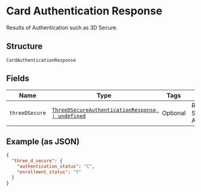 
# Card Authentication Response

Results of Authentication such as 3D Secure.

## Structure

`CardAuthenticationResponse`

## Fields

| Name | Type | Tags | Description |
|  --- | --- | --- | --- |
| `threeDSecure` | [`ThreeDSecureAuthenticationResponse \| undefined`](../../doc/models/three-d-secure-authentication-response.md) | Optional | Results of 3D Secure Authentication. |

## Example (as JSON)

```json
{
  "three_d_secure": {
    "authentication_status": "C",
    "enrollment_status": "Y"
  }
}
```

